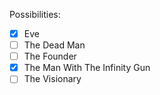 Possibilities:

- [x] Eve
- [ ] The Dead Man
- [ ] The Founder
- [x] The Man With The Infinity Gun
- [ ] The Visionary